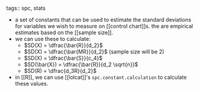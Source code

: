 tags:: spc, stats

- a set of constants that can be used to estimate the standard deviations for variables we wish to measure on [[control chart]]s. the are empirical estimates based on the [[sample size]].
- we can use these to calculate:
	- $SD(X) = \dfrac{\bar{R}}{d_2}$
	- $SD(X) = \dfrac{\bar{MR}}{d_2}$ (sample size will be $2$)
	- $SD(X) = \dfrac{\bar{S}}{c_4}$
	- $SD(\bar{X}) = \dfrac{\bar{R}}{d_2 \sqrt{n}}$
	- $SD(R) = \dfrac{d_3R}{d_2}$
- in [[R]], we can use [[lolcat]]'s `spc.constant.calculation` to calculate these values.